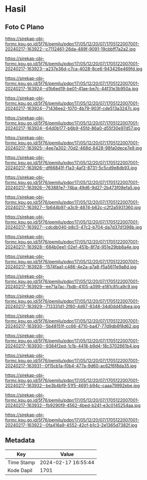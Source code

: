 # Hasil

## Foto C Plano

https://sirekap-obj-formc.kpu.go.id/5f76/pemilu/pdpr/17/05/12/20/07/1705122007001-20240217-163922--c7112461-26da-489f-9091-19cbbff7a2a2.jpg

https://sirekap-obj-formc.kpu.go.id/5f76/pemilu/pdpr/17/05/12/20/07/1705122007001-20240217-163923--a237e36d-c7ca-4028-8ce6-943426e469fd.jpg

https://sirekap-obj-formc.kpu.go.id/5f76/pemilu/pdpr/17/05/12/20/07/1705122007001-20240217-163924--d1b6ed19-be01-41ae-be7c-44f31e3b950a.jpg

https://sirekap-obj-formc.kpu.go.id/5f76/pemilu/pdpr/17/05/12/20/07/1705122007001-20240217-163924--71436ee2-1070-4b79-903f-cde513a3247c.jpg

https://sirekap-obj-formc.kpu.go.id/5f76/pemilu/pdpr/17/05/12/20/07/1705122007001-20240217-163924--64d0b177-b6b9-45fd-86a0-d55f30e97d57.jpg

https://sirekap-obj-formc.kpu.go.id/5f76/pemilu/pdpr/17/05/12/20/07/1705122007001-20240217-163925--4ee7a302-70d2-468d-8428-98fa0dece7e9.jpg

https://sirekap-obj-formc.kpu.go.id/5f76/pemilu/pdpr/17/05/12/20/07/1705122007001-20240217-163926--df66841f-f1a3-4af3-8731-5c5cd9e8db93.jpg

https://sirekap-obj-formc.kpu.go.id/5f76/pemilu/pdpr/17/05/12/20/07/1705122007001-20240217-163926--763881e7-74ba-49d6-9d27-2b473f08efa5.jpg

https://sirekap-obj-formc.kpu.go.id/5f76/pemilu/pdpr/17/05/12/20/07/1705122007001-20240217-163927--1b644b97-a3c9-4874-b62c-c2f2a5931360.jpg

https://sirekap-obj-formc.kpu.go.id/5f76/pemilu/pdpr/17/05/12/20/07/1705122007001-20240217-163927--cdcdb040-b8c5-47c2-b704-da7d37d1398b.jpg

https://sirekap-obj-formc.kpu.go.id/5f76/pemilu/pdpr/17/05/12/20/07/1705122007001-20240217-163928--684b0ee1-02ef-451b-8f7d-951e29bb8a4e.jpg

https://sirekap-obj-formc.kpu.go.id/5f76/pemilu/pdpr/17/05/12/20/07/1705122007001-20240217-163928--1574faa1-c486-4e2a-a7a8-f5a5611e9a8d.jpg

https://sirekap-obj-formc.kpu.go.id/5f76/pemilu/pdpr/17/05/12/20/07/1705122007001-20240217-163929--ee71a7ac-7bdb-4105-a399-e181c81ca9c9.jpg

https://sirekap-obj-formc.kpu.go.id/5f76/pemilu/pdpr/17/05/12/20/07/1705122007001-20240217-163929--713331d1-2f80-4d67-8348-34d0dd41dbea.jpg

https://sirekap-obj-formc.kpu.go.id/5f76/pemilu/pdpr/17/05/12/20/07/1705122007001-20240217-163930--5b48151f-cc66-4710-ba47-77d9db6f8d62.jpg

https://sirekap-obj-formc.kpu.go.id/5f76/pemilu/pdpr/17/05/12/20/07/1705122007001-20240217-163930--9384f2ed-1c1b-4418-b9d4-18c3702661b4.jpg

https://sirekap-obj-formc.kpu.go.id/5f76/pemilu/pdpr/17/05/12/20/07/1705122007001-20240217-163931--0f15cb1a-f0b4-477a-9d60-ac62f6f8da35.jpg

https://sirekap-obj-formc.kpu.go.id/5f76/pemilu/pdpr/17/05/12/20/07/1705122007001-20240217-163932--be3b4bf9-51f5-4691-b94c-caaa79992ebe.jpg

https://sirekap-obj-formc.kpu.go.id/5f76/pemilu/pdpr/17/05/12/20/07/1705122007001-20240217-163932--fb9290f9-4562-4bed-b241-e3c0145254aa.jpg

https://sirekap-obj-formc.kpu.go.id/5f76/pemilu/pdpr/17/05/12/20/07/1705122007001-20240217-163922--0fa416a9-4552-42cf-b1c3-2e1365d7382f.jpg


## Metadata

| Key        | Value               |
| ---------- | ------------------- |
| Time Stamp | 2024-02-17 16:55:44 |
| Kode Dapil | 1701                |



